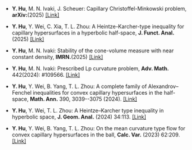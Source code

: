 - <strong>Y. Hu</strong>, M. N. Ivaki, J. Scheuer: Capillary Christoffel-Minkowski problem, <strong>arXiv:</strong>(2025) [[Link]](https://arxiv.org/pdf/2504.09320)

- <strong>Y. Hu</strong>, Y. Wei, C. Xia, T. L. Zhou: A Heintze-Karcher-type inequality for capillary hypersurfaces in a hyperbolic half-space, <strong>J. Funct. Anal.</strong>(2025) [[Link]](https://doi.org/10.1016/j.jfa.2025.110970)

- <strong>Y. Hu</strong>, M. N. Ivaki: Stability of the cone-volume measure with near constant density, <strong>IMRN.</strong>(2025) [[Link]](https://doi.org/10.1093/imrn/rnaf062)

- <strong>Y. Hu</strong>, M. N. Ivaki: Prescribed Lp curvature problem, <strong>Adv. Math.</strong> 442(2024): #109566. [[Link]](https://doi.org/10.1016/j.aim.2024.109566)

- <strong>Y. Hu</strong>, Y. Wei, B. Yang, T. L. Zhou: A complete family of Alexandrov–Fenchel inequalities for convex capillary hypersurfaces in the half-space, <strong>Math. Ann.</strong> 390, 3039--3075 (2024). [[Link]](https://link.springer.com/article/10.1007/s00208-024-02841-9)

- <strong>Y. Hu</strong>, Y. Wei, T. L. Zhou: A Heintze–Karcher type inequality in hyperbolic space, <strong>J. Geom. Anal.</strong> (2024) 34:113. [[Link]](https://doi.org/10.1007/s12220-024-01553-5)

- <strong>Y. Hu</strong>, Y. Wei, B. Yang, T. L. Zhou: On the mean curvature type flow for convex capillary hypersurfaces in the ball, <strong>Calc. Var.</strong> (2023) 62:209. [[Link]](https://doi.org/10.1007/s00526-023-02554-y)









